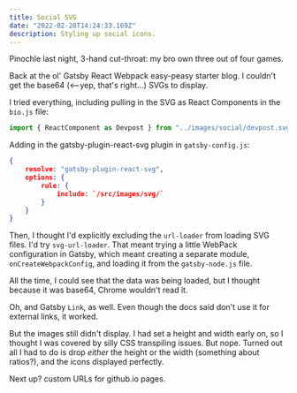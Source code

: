 ```yaml
---
title: Social SVG
date: "2022-02-20T14:24:33.169Z"
description: Styling up social icons.
---
```


Pinochle last night, 3-hand cut-throat: my bro own three out of four games.

Back at the ol' Gatsby React Webpack easy-peasy starter blog. I couldn't get the base64 (<--yep,  that's right...) SVGs to display.

I tried everything, including pulling in the SVG as React Components in the `bio.js` file:

``` js
import { ReactComponent as Devpost } from "../images/social/devpost.svg"
```

Adding in the gatsby-plugin-react-svg plugin in `gatsby-config.js`:

``` json
{
    resolve: "gatsby-plugin-react-svg",
    options: {
        rule: {
            include: `/src/images/svg/`
        }
    }
}
```

Then, I thought I'd explicitly excluding the `url-loader` from loading SVG files. I'd try `svg-url-loader`. That meant trying a little WebPack configuration in Gatsby, which meant creating a separate module, `onCreateWebpackConfig`, and loading it from the `gatsby-node.js` file.

All the time, I could see that the data was being loaded, but I thought because it was base64, Chrome wouldn't read it.

Oh, and Gatsby `Link`, as well. Even though the docs said don't use it for external links, it worked.

But the images still didn't display. I had set a height and width early on, so I thought I was covered by silly CSS transpiling issues. But nope. Turned out all I had to do is drop _either_ the height or the width (something about ratios?), and the icons displayed perfectly.

Next up? custom URLs for github.io pages.